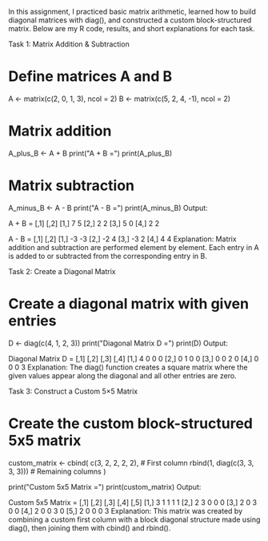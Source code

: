  In this assignment, I practiced basic matrix arithmetic, learned how to build diagonal matrices with diag(), and constructed a custom block-structured matrix. Below are my R code, results, and short explanations for each task.


Task 1: Matrix Addition & Subtraction
# Define matrices A and B
A <- matrix(c(2, 0, 1, 3), ncol = 2)
B <- matrix(c(5, 2, 4, -1), ncol = 2)

# Matrix addition
A_plus_B <- A + B
print("A + B =")
print(A_plus_B)

# Matrix subtraction
A_minus_B <- A - B
print("A - B =")
print(A_minus_B)
Output:

A + B =
     [,1] [,2]
[1,]    7    5
[2,]    2    2
[3,]    5    0
[4,]    2    2

A - B =
     [,1] [,2]
[1,]   -3   -3
[2,]   -2    4
[3,]   -3    2
[4,]    4    4
Explanation:
Matrix addition and subtraction are performed element by element. Each entry in A is added to or subtracted from the corresponding entry in B.


Task 2: Create a Diagonal Matrix
# Create a diagonal matrix with given entries
D <- diag(c(4, 1, 2, 3))
print("Diagonal Matrix D =")
print(D)
Output:

Diagonal Matrix D =
     [,1] [,2] [,3] [,4]
[1,]    4    0    0    0
[2,]    0    1    0    0
[3,]    0    0    2    0
[4,]    0    0    0    3
Explanation:
The diag() function creates a square matrix where the given values appear along the diagonal and all other entries are zero.


Task 3: Construct a Custom 5×5 Matrix
# Create the custom block-structured 5x5 matrix
custom_matrix <- cbind(
  c(3, 2, 2, 2, 2),                # First column
  rbind(1, diag(c(3, 3, 3, 3)))    # Remaining columns
)

print("Custom 5x5 Matrix =")
print(custom_matrix)
Output:

Custom 5x5 Matrix =
     [,1] [,2] [,3] [,4] [,5]
[1,]    3    1    1    1    1
[2,]    2    3    0    0    0
[3,]    2    0    3    0    0
[4,]    2    0    0    3    0
[5,]    2    0    0    0    3
Explanation:
This matrix was created by combining a custom first column with a block diagonal structure made using diag(), then joining them with cbind() and rbind().

